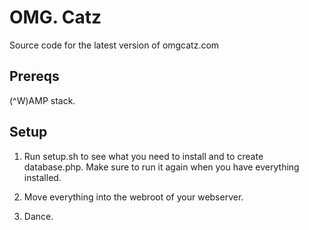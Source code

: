 OMG. Catz
=========

Source code for the latest version of omgcatz.com

Prereqs
-------

(^W)AMP stack.

Setup
-----

1. Run setup.sh to see what you need to install and to create database.php. Make sure to run it again when you have everything installed.

2. Move everything into the webroot of your webserver.

3. Dance.
